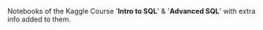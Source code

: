 
Notebooks of the Kaggle Course '**Intro to SQL**' & '**Advanced SQL**' with extra info added to them.
